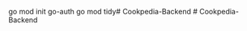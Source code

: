 <!-- Setup project-->
go mod init go-auth
go mod tidy#   C o o k p e d i a - B a c k e n d 
 
 #   C o o k p e d i a - B a c k e n d  
 